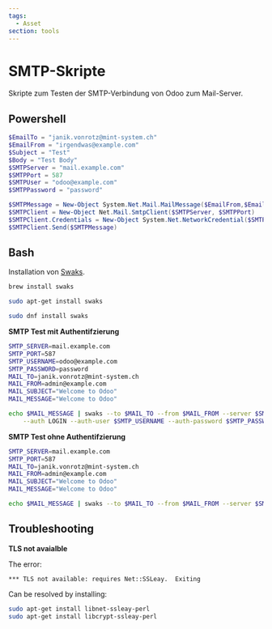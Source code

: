 ```yaml
---
tags:
  - Asset
section: tools
---
```

# SMTP-Skripte

Skripte zum Testen der SMTP-Verbindung von Odoo zum Mail-Server.

## Powershell

```powershell
$EmailTo = "janik.vonrotz@mint-system.ch"
$EmailFrom = "irgendwas@example.com"
$Subject = "Test"
$Body = "Test Body"
$SMTPServer = "mail.example.com"
$SMTPPort = 587
$SMTPUser = "odoo@example.com"
$SMTPPassword = "password"

$SMTPMessage = New-Object System.Net.Mail.MailMessage($EmailFrom,$EmailTo,$Subject,$Body)
$SMTPClient = New-Object Net.Mail.SmtpClient($SMTPServer, $SMTPPort)
$SMTPClient.Credentials = New-Object System.Net.NetworkCredential($SMTPUser, $SMTPPassword);
$SMTPClient.Send($SMTPMessage)
```

## Bash

Installation von [Swaks](https://jetmore.org/john/code/swaks/).

```bash
brew install swaks

sudo apt-get install swaks

sudo dnf install swaks
```

**SMTP Test mit Authentifzierung**

```bash
SMTP_SERVER=mail.example.com
SMTP_PORT=587
SMTP_USERNAME=odoo@example.com
SMTP_PASSWORD=password
MAIL_TO=janik.vonrotz@mint-system.ch
MAIL_FROM=admin@example.com
MAIL_SUBJECT="Welcome to Odoo"
MAIL_MESSAGE="Welcome to Odoo"

echo $MAIL_MESSAGE | swaks --to $MAIL_TO --from $MAIL_FROM --server $SMTP_SERVER --port $SMTP_PORT \
    --auth LOGIN --auth-user $SMTP_USERNAME --auth-password $SMTP_PASSWORD -tls
```

**SMTP Test ohne Authentifzierung**

```bash
SMTP_SERVER=mail.example.com
SMTP_PORT=587
MAIL_TO=janik.vonrotz@mint-system.ch
MAIL_FROM=admin@example.com
MAIL_SUBJECT="Welcome to Odoo"
MAIL_MESSAGE="Welcome to Odoo"

echo $MAIL_MESSAGE | swaks --to $MAIL_TO --from $MAIL_FROM --server $SMTP_SERVER --port $SMTP_PORT -tls
```

## Troubleshooting

**TLS not avaialble**

The error:

```
*** TLS not available: requires Net::SSLeay.  Exiting
```

Can be resolved by installing:

```bash
sudo apt-get install libnet-ssleay-perl
sudo apt-get install libcrypt-ssleay-perl
```
